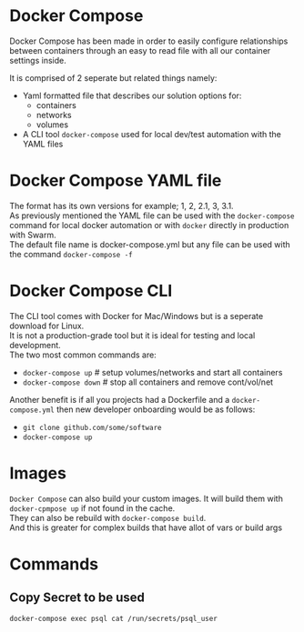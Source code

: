 # Docker Compose

Docker Compose has been made in order to easily configure relationships between containers through an easy to read file with all our container settings inside.

It is comprised of 2 seperate but related things namely:

- Yaml formatted file that describes our solution options for:
    - containers
    - networks
    - volumes
- A CLI tool `docker-compose` used for local dev/test automation with the YAML files

# Docker Compose YAML file

The format has its own versions for example; 1, 2, 2.1, 3, 3.1.  
As previously mentioned the YAML file can be used with the `docker-compose` command for local docker automation or with `docker` directly in production with Swarm.  
The default file name is docker-compose.yml but any file can be used with the command `docker-compose -f`

# Docker Compose CLI

The CLI tool comes with Docker for Mac/Windows but is a seperate download for Linux.  
It is not a production-grade tool but it is ideal for testing and local development.  
The two most common commands are:
- `docker-compose up` # setup volumes/networks and start all containers
- `docker-compose down` # stop all containers and remove cont/vol/net
  
Another benefit is if all you projects had a Dockerfile and a `docker-compose.yml` then new developer onboarding would be as follows:
- `git clone github.com/some/software`
- `docker-compose up`

# Images

`Docker Compose` can also build your custom images. It will build them with `docker-cpmpose up` if not found in the cache.  
They can also be rebuild with `docker-compose build`.  
And this is greater for complex builds that have allot of vars or build args

# Commands

## Copy Secret to be used

```
docker-compose exec psql cat /run/secrets/psql_user
```